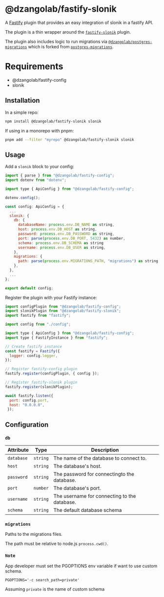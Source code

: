 # @dzangolab/fastify-slonik

A [Fastify](https://github.com/fastify/fastify) plugin that provides an easy integration of slonik  in a fastify API.

The plugin is a thin wrapper around the [`fastify-slonik`](https://github.com/spa5k/fastify-slonik) plugin.

The plugin also includes logic to run migrations via [`@dzangolab/postgres-migrations`](https://github.com/dzangolab/postgres-migrations#readme) which is forked from [`postgres-migrations`](https://github.com/thomwright/postgres-migrations#readme).

# Requirements

* @dzangolab/fastify-config
* slonik


## Installation

In a simple repo:

```bash
npm install @dzangolab/fastify-slonik slonik
```

If using in a monorepo with pnpm:

```bash
pnpm add --filter "myrepo" @dzangolab/fastify-slonik slonik
```

## Usage

Add a `slonik` block to your config:

```javascript
import { parse } from "@dzangolab/fastify-config";
import dotenv from "dotenv";

import type { ApiConfig } from "@dzangolab/fastify-config";

dotenv.config();

const config: ApiConfig = {
  ...
  slonik: {
    db: {
      databaseName: process.env.DB_NAME as string,
      host: process.env.DB_HOST as string,
      password: process.env.DB_PASSWORD as string,
      port: parse(process.env.DB_PORT, 5432) as number,
      schema: process.env.DB_SCHEMA as string
      username: process.env.DB_USER as string,
    },
    migrations: {
      path: parse(process.env.MIGRATIONS_PATH, "migrations") as string,
    },
  },
  ...
};

export default config;
```

Register the plugin with your Fastify instance:

```javascript
import configPlugin from "@dzangolab/fastify-config";
import slonikPlugin from "@dzangolab/fastify-slonik";
import fastify from "fastify";

import config from "./config";

import type { ApiConfig } from "@dzangolab/fastify-config";
import type { FastifyInstance } from "fastify";

// Create fastify instance
const fastify = Fastify({
  logger: config.logger,
});

// Register fastify-config plugin
fastify.register(configPlugin, { config });

// Register fastify-slonik plugin
fastify.register(slonikPlugin);

await fastify.listen({
  port: config.port,
  host: "0.0.0.0",
 });
```

## Configuration

### `db`


| Attribute  | Type     | Description                                 |
|------------|----------|---------------------------------------------|
| `database` | `string` | The name of the database to connect to.     |
| `host`     | `string` | The database's host.                        |
| `password` | `string` | The password for connectingto the database. |
| `port`     | `number` | The database's port.                        |
| `username` | `string` | The username for connecting to the database.|
| `schema`   | `string` | The default database schema                 |

### `migrations`

Paths to the migrations files.

The path must be relative to node.js `process.cwd()`.

### `Note`

App developer must set the PGOPTIONS env variable if want to use custom schema.
```
PGOPTIONS='-c search_path=private'
```
Assuming `private` is the name of custom schema
